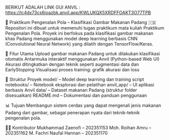 BERIKUT ADALAH LINK GUI ANVIL :
https://lc4dx73cs6ioazbk.anvil.app/KWLUKQX5XRDFFOAKT3O77TPB


🧠 Praktikum Pengenalan Pola – Klasifikasi Gambar Makanan Padang 🇮🇩
Repositori ini dibuat untuk memenuhi tugas praktikum mata kuliah Praktikum Pengenalan Pola. Proyek ini berfokus pada klasifikasi gambar makanan khas Padang menggunakan model deep learning berbasis CNN (Convolutional Neural Network) yang dilatih dengan TensorFlow/Keras.

🚀 Fitur Utama
Upload gambar makanan Padang untuk dilakukan klasifikasi otomatis
Antarmuka interaktif menggunakan Anvil (Python-based Web UI)
Akurasi ditingkatkan dengan teknik seperti augmentasi data dan EarlyStopping
Visualisasi proses training: grafik akurasi dan loss

📁 Struktur Proyek
model/ – Model deep learning dan training script
notebooks/ – Notebook eksplorasi dan pelatihan
anvil_app/ – UI aplikasi berbasis Anvil
data/ – Dataset makanan Padang (struktur folder disesuaikan)
README.md – Dokumentasi dan panduan penggunaan

📊 Tujuan
Membangun sistem cerdas yang dapat mengenali jenis makanan Padang dari gambar, sebagai penerapan nyata dari teknik-teknik pengenalan pola.

👨‍💻 Kontributor
Mukhammad Zaenofi – 202351153
Moh. Roihan Amru – 202351162
M. Fachri Naufal Hannan – 202351170
